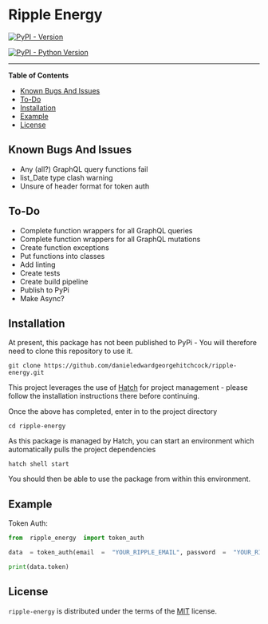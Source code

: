 # Ripple Energy

[![PyPI - Version](https://img.shields.io/pypi/v/ripple-energy.svg)](https://pypi.org/project/ripple-energy)

[![PyPI - Python Version](https://img.shields.io/pypi/pyversions/ripple-energy.svg)](https://pypi.org/project/ripple-energy)

-----

**Table of Contents**

 - [Known Bugs And Issues](#known-bugs-and-issues)
 - [To-Do](#to-do)  
 - [Installation](#installation)
 - [Example](#example)
 - [License](#license)

## Known Bugs And Issues

 - Any (all?) GraphQL query functions fail
 - list_Date type clash warning
 - Unsure of header format for token auth

## To-Do

 - Complete function wrappers for all GraphQL queries
 - Complete function wrappers for all GraphQL mutations
 - Create function exceptions
 - Put functions into classes
 - Add linting
 - Create tests
 - Create build pipeline 
 - Publish to PyPi 
 - Make Async?

## Installation

At present, this package has not been published to PyPi - You will therefore need to clone this repository to use it.  

```console
git clone https://github.com/danieledwardgeorgehitchcock/ripple-energy.git
```
This project leverages the use of [Hatch](https://hatch.pypa.io/latest/) for project management - please follow the installation instructions there before continuing.

Once the above has completed, enter in to the project directory

```console
cd ripple-energy
```
As this package is managed by Hatch, you can start an environment which automatically pulls the project dependencies
  
  ```console
hatch shell start
```

You should then be able to use the package from within this environment.

## Example
Token Auth:
  ```python
from  ripple_energy  import token_auth

data  = token_auth(email  =  "YOUR_RIPPLE_EMAIL", password  =  "YOUR_RIPPLE_PASSWORD")

print(data.token)
```

## License

`ripple-energy` is distributed under the terms of the [MIT](https://spdx.org/licenses/MIT.html) license.